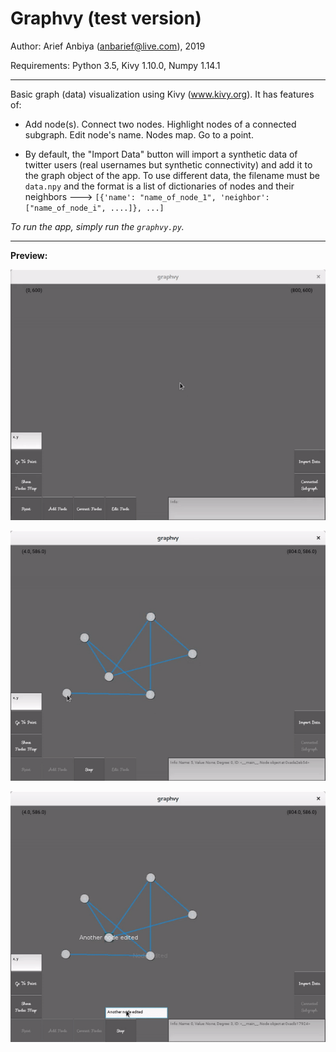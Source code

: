 # Graphvy (test version)

Author: Arief Anbiya (anbarief@live.com), 2019

Requirements: Python 3.5, Kivy 1.10.0, Numpy 1.14.1

-----

Basic graph (data) visualization using Kivy (www.kivy.org). It has features of:

- Add node(s). Connect two nodes. Highlight nodes of a connected subgraph. Edit node's name. Nodes map. Go to a point.

- By default, the "Import Data" button will import a synthetic data of twitter users (real usernames but synthetic connectivity) and add it to the graph object of the app. To use different data, the filename must be `data.npy` and the format is a list of dictionaries of nodes and their neighbors ---> `[{'name': "name_of_node_1", 'neighbor': ["name_of_node_i", ....]}, ...]`

*To run the app, simply run the `graphvy.py`.*

-----

**Preview:**

![](demo_01.gif)

![](demo_02.gif)

![](demo_03.gif)
